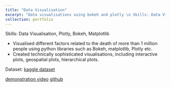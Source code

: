 ```yaml
---
title: "Data Visualisation"
excerpt: "Data visualisations using bokeh and plotly \n Skills: Data Visualisation, Plotly, Bokeh, Matplotlib<br/><img src='/images/portfolio/dataviz.png'>"
collection: portfolio
---
```


Skills: Data Visualisation, Plotly, Bokeh, Matplotlib

- Visualised different factors related to the death of more than 1 million people using python libraries such as Bokeh, matplotlib, Plotly etc.
- Created technically sophisticated visualisations, including interactive plots, geospatial plots, hierarchical plots.

Dataset: [kaggle dataset](https://www.kaggle.com/datasets/imoore/age-dataset)

[demonstration video](https://youtu.be/NgCB6dTatKg)
[github](https://github.com/wanganyi1102/data-visualization)
